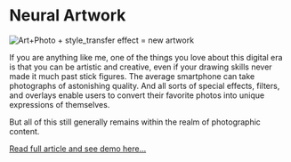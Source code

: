 # Neural Artwork

![Art+Photo + style\_transfer effect = new artwork](https://cloudinary-res.cloudinary.com/image/upload/v1500474546/blog_style_transfer_top.jpg)

If you are anything like me, one of the things you love about this digital era is that you can be artistic and creative, even if your drawing skills never made it much past stick figures. The average smartphone can take photographs of astonishing quality. And all sorts of special effects, filters, and overlays enable users to convert their favorite photos into unique expressions of themselves.

But all of this still generally remains within the realm of photographic content.

[Read full article and see demo here...](https://cloudinary.com/blog/from_photos_to_art_with_style_transfer)




